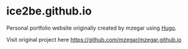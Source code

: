 # ice2be.github.io

Personal portfolio website originally created by mzegar using [Hugo](https://gohugo.io/).

Visit original project here https://github.com/mzegar/mzegar.github.io
